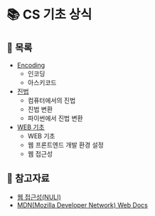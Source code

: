 # 📚 CS 기초 상식


## 📃 목록
- [Encoding](https://github.com/hyejinny97/TIL/blob/master/CS_base/encoding.md)
  - 인코딩
  - 아스키코드
- [진법](https://github.com/hyejinny97/TIL/blob/master/CS_base/notation.md)
  - 컴퓨터에서의 진법
  - 진법 변환
  - 파이썬에서 진법 변환
- [WEB 기초](https://github.com/hyejinny97/TIL/blob/master/CS_base/web.md)
  - WEB 기초
  - 웹 프론트엔드 개발 환경 설정
  - 웹 접근성

## 🔎 참고자료
- [웹 접근성(NULI)](https://nax.naver.com/index)
- [MDN(Mozilla Developer Network) Web Docs](https://developer.mozilla.org/ko/docs/Learn)